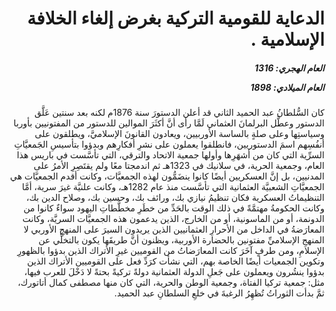 <h1 dir="rtl">الدعاية للقومية التركية بغرض إلغاء الخلافة الإسلامية .</h1>

<h5 dir="rtl">العام الهجري:  1316

العام الميلادي: 1898

</h5>

<p dir="rtl">كان السُّلطانُ عبد الحميد الثاني قد أعلن الدستورَ سنة 1876م لكنه بعد سنتين عَلَّق الدستور وعطَّل البرلمانَ العثماني لَمَّا رأى أنَّ أكثَرَ الموالين للدستور من المفتونيين بأوربا وسياستِها وعلى صلةٍ بالساسة الأوربيين، ويعادون القانونَ الإسلاميَّ، ويطلقون على أنفُسِهم اسمَ الدستوريين، فانطلقوا يعملون على نشرِ أفكارِهم وبدؤوا بتأسيسِ الجَمعيَّاتِ السرِّية التي كان من أشهَرِها وأولها جمعية الاتحاد والترقي، التي تأسَّست في باريس هذا العام، وجمعية الحرية، في سلانيك في 1323هـ ثم اندمجتا معًا ولم يقتَصِرِ الأمرُ على المدنيين، بل إنَّ العسكريين أيضًا كانوا ينضَمُّون لهذه الجمعيَّات، وكانت أقدم الجمعيَّات هي الجمعيَّاتِ الشعبيَّة العثمانية التي تأسَّست منذ عام 1282هـ، وكانت علنيَّة غيرَ سرية، أمَّا التنظيماتُ العسكرية فكان تنظيمُ نيازي بك، ورائف بك، وحسين بك، وصلاح الدين بك، وكانت الحكومةُ مهتمَّةً في ذلك الوقت بالحَدِّ من خطَرِ مخطَّطاتِ اليهود سواءٌ كانوا من الدونمة، أو من الماسونية، أو من الخارج، الذين يدعمون هذه الجمعيَّات السريَّة، وكانت المعارَضةُ في الداخل من الأحرارِ العثمانيين الذين يريدون السيرَ على المنهجِ الأوربي لا المنهجِ الإسلاميِّ مفتونين بالحضارة الأوربية، ويظنون أنَّ طريقَها يكون بالتخلِّي عن الإسلامِ، ومن طرفٍ آخَرَ كانت المعارَضاتُ من القوميين غيرِ الأتراك الذين بدؤوا بالظهورِ وتكوين الجمعيات أيضًا الخاصة بهم، التي نشأت كرَدِّ فعل على القوميين الأتراك الذين بدؤوا ينشُرون ويعملون على جَعلِ الدولة العثمانية دولةً تركيةً بحتةً لا دَخْلَ للعرب فيها، مثل: جمعية تركيا الفتاة، وجمعية الوطن والحرية، التي كان منها مصطفى كمال أتاتورك، ثمَّ بدأت الثوراتُ تُظهِرُ الرغبةَ في خلعِ السلطانِ عبد الحميد.</p></br>
